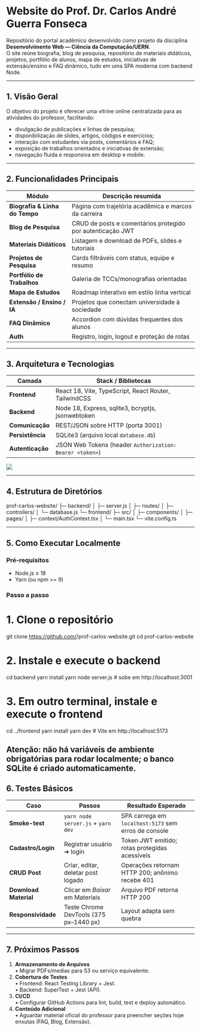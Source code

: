 # Website do Prof. Dr. Carlos André Guerra Fonseca

Repositório do portal acadêmico desenvolvido como projeto da disciplina **Desenvolvimento Web — Ciência da Computação/UERN**.  
O site reúne biografia, blog de pesquisa, repositório de materiais didáticos, projetos, portfólio de alunos, mapa de estudos, iniciativas de extensão/ensino e FAQ dinâmico, tudo em uma SPA moderna com backend Node.

---

## 1. Visão Geral

O objetivo do projeto é oferecer uma vitrine online centralizada para as atividades do professor, facilitando:

* divulgação de publicações e linhas de pesquisa;  
* disponibilização de slides, artigos, códigos e exercícios;  
* interação com estudantes via posts, comentários e FAQ;  
* exposição de trabalhos orientados e iniciativas de extensão;  
* navegação fluida e responsiva em desktop e mobile.

---

## 2. Funcionalidades Principais

| Módulo | Descrição resumida |
| ------ | ------------------ |
| **Biografia & Linha do Tempo** | Página com trajetória acadêmica e marcos da carreira |
| **Blog de Pesquisa** | CRUD de posts e comentários protegido por autenticação JWT |
| **Materiais Didáticos** | Listagem e download de PDFs, slides e tutoriais |
| **Projetos de Pesquisa** | Cards filtráveis com status, equipe e resumo |
| **Portfólio de Trabalhos** | Galeria de TCCs/monografias orientadas |
| **Mapa de Estudos** | Roadmap interativo em estilo linha vertical |
| **Extensão / Ensino / IA** | Projetos que conectam universidade à sociedade |
| **FAQ Dinâmico** | Accordion com dúvidas frequentes dos alunos |
| **Auth** | Registro, login, logout e proteção de rotas |

---

## 3. Arquitetura e Tecnologias

| Camada | Stack / Bibliotecas |
| ------ | ------------------- |
| **Frontend** | React 18, Vite, TypeScript, React Router, TailwindCSS |
| **Backend**  | Node 18, Express, sqlite3, bcryptjs, jsonwebtoken |
| **Comunicação** | REST/JSON sobre HTTP (porta 3001) |
| **Persistência** | SQLite3 (arquivo local `database.db`) |
| **Autenticação** | JSON Web Tokens (header `Authorization: Bearer <token>`) |

![](docs/diagrama_er_website_professor.png)<!-- copia a Figura 11 aqui ou referencie o link acima -->

---

## 4. Estrutura de Diretórios

prof-carlos-website/
├─ backend/
│ ├─ server.js
│ ├─ routes/
│ ├─ controllers/
│ └─ database.js
└─ frontend/
├─ src/
│ ├─ components/
│ ├─ pages/
│ ├─ context/AuthContext.tsx
│ └─ main.tsx
└─ vite.config.ts

---

## 5. Como Executar Localmente

### Pré-requisitos

* Node.js ≥ 18  
* Yarn (ou npm >= 9)

### Passo a passo


# 1. Clone o repositório
git clone https://github.com/<usuario>/prof-carlos-website.git
cd prof-carlos-website

# 2. Instale e execute o backend
cd backend
yarn install
yarn node server.js   # sobe em http://localhost:3001

# 3. Em outro terminal, instale e execute o frontend
cd ../frontend
yarn install
yarn dev              # Vite em http://localhost:5173

Atenção: não há variáveis de ambiente obrigatórias para rodar localmente; o banco SQLite é criado automaticamente.
---


## 6. Testes Básicos

| Caso | Passos | Resultado Esperado |
|------|--------|--------------------|
| **Smoke-test** | `yarn node server.js` + `yarn dev` | SPA carrega em `localhost:5173` sem erros de console |
| **Cadastro/Login** | Registrar usuário ➜ login | Token JWT emitido; rotas protegidas acessíveis |
| **CRUD Post** | Criar, editar, deletar post logado | Operações retornam HTTP 200; anônimo recebe 401 |
| **Download Material** | Clicar em *Baixar* em Materiais | Arquivo PDF retorna HTTP 200 |
| **Responsividade** | Teste Chrome DevTools (375 px–1440 px) | Layout adapta sem quebra |

---

## 7. Próximos Passos

1. **Armazenamento de Arquivos**  
   • Migrar PDFs/medias para S3 ou serviço equivalente.  
2. **Cobertura de Testes**  
   • Frontend: React Testing Library + Jest.  
   • Backend: SuperTest + Jest (API).  
3. **CI/CD**  
   • Configurar GitHub Actions para lint, build, test e deploy automático.  
4. **Conteúdo Adicional**  
   • Aguardar material oficial do professor para preencher seções hoje enxutas (FAQ, Blog, Extensão).  

